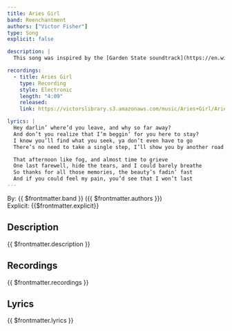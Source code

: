 ```yaml
---
title: Aries Girl
band: Reenchantment
authors: ["Victor Fisher"]
type: Song
explicit: false

description: |
  This song was inspired by the [Garden State soundtrack](https://en.wikipedia.org/wiki/Garden_State_(soundtrack)), and those times we let a chance to someone love slip away.

recordings:
  - title: Aries Girl
    type: Recording
    style: Electronic
    length: "4:09"
    released: 
    link: https://victorslibrary.s3.amazonaws.com/music/Aries+Girl/Aries+Girl.mp3

lyrics: |
  Hey darlin’ where’d you leave, and why so far away?
  And don’t you realize that I’m beggin’ for you here to stay?
  I know you’ll find what you seek, ya don’t even have to go
  There’s no need to take a single step, I’ll show you by another road

  That afternoon like fog, and almost time to grieve
  One last farewell, hide the tears, and I could barely breathe
  So thanks for all those memories, the beauty’s fadin’ fast
  And if you could feel my pain, you’d see that I won’t last
---
```


By: {{ $frontmatter.band }} ({{ $frontmatter.authors }})  
Explicit: {{$frontmatter.explicit}}

## Description

{{ $frontmatter.description }}

## Recordings

{{ $frontmatter.recordings }}

## Lyrics

{{ $frontmatter.lyrics }}
